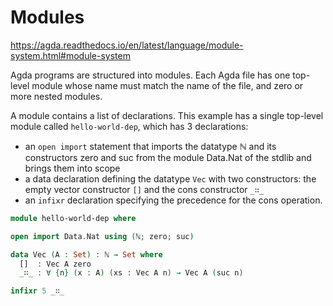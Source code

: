 # Modules

https://agda.readthedocs.io/en/latest/language/module-system.html#module-system

Agda programs are structured into modules. Each Agda file has one top-level module whose name must match the name of the file, and zero or more nested modules.

A module contains a list of declarations. This example has a single top-level module called `hello-world-dep`, which has 3 declarations:
- an `open import` statement that imports the datatype ℕ and its constructors zero and suc from the module Data.Nat of the stdlib and brings them into scope
- a data declaration defining the datatype `Vec` with two constructors: the empty vector constructor `[]` and the cons constructor `_∷_`
- an `infixr` declaration specifying the precedence for the cons operation.

```agda hs
module hello-world-dep where

open import Data.Nat using (ℕ; zero; suc)

data Vec (A : Set) : ℕ → Set where
  []  : Vec A zero
  _∷_ : ∀ {n} (x : A) (xs : Vec A n) → Vec A (suc n)

infixr 5 _∷_
```
